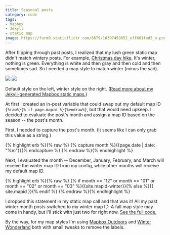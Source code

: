 ```yaml
---
title: Seasonal posts
category: code
tags:
- Mapbox
- Jekyll
- static map
image: https://farm9.staticflickr.com/8679/16397459852_eff661fed3_o.png
---
```


After flipping through past posts, I realized that my lush green static map didn't match wintery posts. For example, [Christmas day hike](/adventures/2014/12/25/christmas-hike/). It's winter, nothing is green. Everything is white and then gray and then cold and then sometimes sad. So I needed a map style to match winter (minus the sad).

<div class="photos">
<img src="http://api.tiles.mapbox.com/v4/{{site.mapid}}/-73.7440735,42.5726903,15/600x400.png?access_token={{site.mapbox-token}}" class="img-half" alt=" ">

<img src="http://api.tiles.mapbox.com/v4/{{site.mapid-winter}}/-73.7440735,42.5726903,15/600x400.png?access_token={{site.mapbox-token}}" class="img-half" alt=" ">
</div>

Default style on the left, winter style on the right. ([Read more about my Jekyll-generated Mapbox static maps.](/code/2014/07/26/static-mapbox-for-jekyll/))

At first I created an in-post variable that could swap out my default map ID `{%raw%}{% if page.mapid %}{%endraw%}`, but that would need upkeep. I decided to evaluate the post's month and assign a map ID based on the season -- the post's month.

First, I needed to capture the post's month. (It seems like I can only grab this value as a string.)

{% highlight erb %}{% raw %}
{% capture month %}{{page.date | date: "%m"}}{% endcapture %}
{% endraw %}{% endhighlight %}

Next, I evaluated the month -- December, January, February, and March will receive the winter map ID from my config, while other months will receive my default map ID.

{% highlight erb %}{% raw %}
{% if month == "12" or month == "01" or month == "02" or month == "03" %}{{site.mapid-winter}}{% else %}{{ site.mapid }}{% endif %}
{% endraw %}{% endhighlight %}

I dropped this statement in my static map call and that was it! All my past winter month posts switched to my winter map ID. A fall map style may come in handy, but I'll stick with just two for right now. [See the full code.](https://github.com/katydecorah/katydecorah.github.io/blob/master/_includes/post-map-header.html)

By the way, for my map styles I'm using [Mapbox Outdoors](https://github.com/mapbox/mapbox-studio-outdoors.tm2) and [Winter Wonderland](https://github.com/mapbox/mapbox-studio-winter-wonderland.tm2) both with small tweaks to remove the labels.
